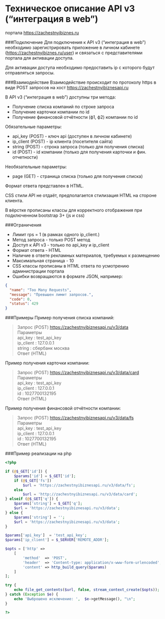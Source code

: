 Техническое описание
API v3 (“интеграция в web”)
=====================================================
портала https://zachestnyibiznes.ru

###Подключение
Для подключения к API v3 (“интеграция в web”) необходимо зарегистрировать приложение в личном кабинете (https://zachestnyibiznes.ru/user) и связаться с представителями портала для активации доступа.

Для активации доступа необходимо предоставить ip с которого будут отправляться запросы.

###Взаимодействие
Взаимодействие происходит по протоколу https в виде POST запросов на хост https://zachestnyibiznesapi.ru

В API v3 (“интеграция в web”) доступны три метода:
* Получение списка компаний по строке запроса
* Получение карточки компании по id
* Получение финансовой отчётности (ф1, ф2) компании по id

Обязательные параметры:
* api_key (POST) - ключ api (доступен в личном кабинете)
* ip_client (POST) - ip клиента (посетителя сайта)
* string (POST) - строка запроса (только для получения списка)
* id (POST) - id компании (только для получения карточки и фин. отчетности)

Необязательные параметры:
* page (GET) - страница списка (только для получения списка)

Формат ответа представлен в HTML.

CSS стили API не отдаёт, предполагается стилизация HTML на стороне клиента.

В вёрстке прописаны классы для корректного отображения при подключенном 
bootstrap 3+ (js и css)

###Ограничения
* Лимит rps = 1 (в рамках одного ip_client.)
* Метод запроса - только POST метод
* Доступ к API v3 - только по api_key и ip_client
* Формат ответа - HTML
* Наличие в ответе рекламных материалов, требуемых к размещению
* Максимальная страница - 10
* CSS классы прописаны в HTML ответа по усмотрению администрации портала
* Ошибки возвращаются в формате JSON, например:

```json
{
  "name": "Too Many Requests",
  "message": "Превышен лимит запросов.",
  "code": 0,
  "status": 429
}
```

###Примеры
Пример получения списка компаний:
> Запрос (POST)
> https://zachestnyibiznesapi.ru/v3/data  
> Параметры  
> 	api_key : test_api_key  
> 	ip_client : 127.0.0.1  
> 	string : сбербанк москва  
> Ответ (HTML)

Пример получения карточки компании:
> Запрос (POST)
> https://zachestnyibiznesapi.ru/v3/data/card  
> Параметры  
> 	api_key : test_api_key  
> 	ip_client : 127.0.0.1  
> 	id : 1027700132195  
> Ответ (HTML)

Пример получения финансовой отчётности компании:
> Запрос (POST)
> https://zachestnyibiznesapi.ru/v3/data/fs  
> Параметры  
> 	api_key : test_api_key  
> 	ip_client : 127.0.0.1  
> 	id : 1027700132195  
> Ответ (HTML)
	
###Пример реализации на php

```php
<?php

if (@$_GET['id']) {
	$params['id'] = $_GET['id'];
	if (@$_GET['fs'])
		$url = 'https://zachestnyibiznesapi.ru/v3/data/fs';
	else
		$url = 'http://zachestnyibiznesapi.ru/v3/data/card';
} elseif (@$_GET['q']) {
	$params['string'] = $_GET['q'];
	$url = 'https://zachestnyibiznesapi.ru/v3/data';
} else {
	$params['string'] = '';
	$url = 'https://zachestnyibiznesapi.ru/v3/data';
}

$params['api_key'] 	= 'test_api_key';
$params['ip_client'] = $_SERVER['REMOTE_ADDR'];

$opts = ['http' =>
    [
        'method'  => 'POST',
        'header'  => 'Content-type: application/x-www-form-urlencoded',
        'content' => http_build_query($params)
    ]
];

try {
	echo file_get_contents($url, false, stream_context_create($opts));
} catch (Exception $e) {
	echo 'Выброшено исключение: ',  $e->getMessage(), "\n";
}

?>
```
